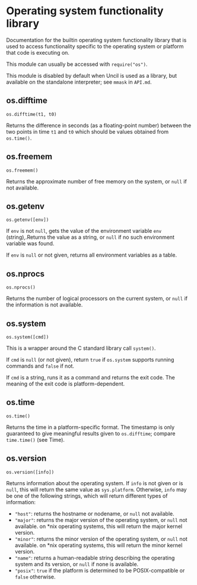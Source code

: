 
# Operating system functionality library

Documentation for the builtin operating system functionality library that is
used to access functionality specific to the operating system or platform that
code is executing on.

This module can usually be accessed with `require("os")`.

This module is disabled by default when Uncil is used as a library, but
available on the standalone interpreter; see `mmask` in `API.md`.

## os.difftime
`os.difftime(t1, t0)`

Returns the difference in seconds (as a floating-point number) between the
two points in time `t1` and `t0` which should be values obtained from
`os.time()`.

## os.freemem
`os.freemem()`

Returns the approximate number of free memory on the system, or
`null` if not available.

## os.getenv
`os.getenv([env])`

If `env` is not `null`, gets the value of the environment variable `env`
(string),.Returns the value as a string, or `null` if no such environment
variable was found.

If `env` is `null` or not given, returns all environment variables as a table.

## os.nprocs
`os.nprocs()`

Returns the number of logical processors on the current system,
or `null` if the information is not available.

## os.system
`os.system([cmd])`

This is a wrapper around the C standard library call `system()`.

If `cmd` is `null` (or not given), return `true` if `os.system` supports
running commands and `false` if not.

If `cmd` is a string, runs it as a command and returns the exit code. The
meaning of the exit code is platform-dependent.

## os.time
`os.time()`

Returns the time in a platform-specific format. The timestamp is only
guaranteed to give meaningful results given to `os.difftime`;
compare `time.time()` (see Time).

## os.version
`os.version([info])`

Returns information about the operating system. If `info` is not given
or is `null`, this will return the same value as `sys.platform`.
Otherwise, `info` may be one of the following strings, which will return
different types of information:

* `"host"`: returns the hostname or nodename, or `null` not available.
* `"major"`: returns the major version of the operating system,
  or `null` not available. on *nix operating systems, this will return
  the major kernel version.
* `"minor"`: returns the minor version of the operating system,
  or `null` not available. on *nix operating systems, this will return
  the minor kernel version.
* `"name"`: returns a human-readable string describing the operating
  system and its version, or `null` if none is available.
* `"posix"`: `true` if the platform is determined to be POSIX-compatible
  or `false` otherwise.
